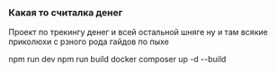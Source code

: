 ### Какая то считалка денег
Проект по трекингу денег и всей остальной шняге ну и там всякие приколюхи с рзного рода гайдов по пыхе

 npm run dev
 npm run build
docker composer up -d --build
